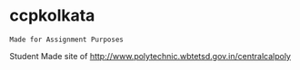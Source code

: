 # ccpkolkata

```Made for Assignment Purposes``` 

Student Made site of http://www.polytechnic.wbtetsd.gov.in/centralcalpoly


